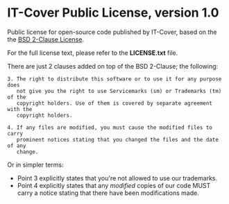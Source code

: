 # IT-Cover Public License, version 1.0

Public license for open-source code published by IT-Cover, based on the
the [BSD 2-Clause License](https://opensource.org/licenses/BSD-2-Clause).

For the full license text, please refer to the **LICENSE.txt** file.

There are just 2 clauses added on top of the BSD 2-Clause; the following:

```
3. The right to distribute this software or to use it for any purpose does
   not give you the right to use Servicemarks (sm) or Trademarks (tm) of the
   copyright holders. Use of them is covered by separate agreement with the
   copyright holders.

4. If any files are modified, you must cause the modified files to carry
   prominent notices stating that you changed the files and the date of any
   change.
```

Or in simpler terms:

- Point 3 explicitly states that you're not allowed to use our trademarks.
- Point 4 explicitly states that any *modified* copies of our code MUST
  carry a notice stating that there have been modifications made.
